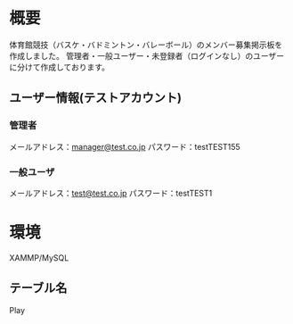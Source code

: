 # 概要
体育館競技（バスケ・バドミントン・バレーボール）のメンバー募集掲示板を作成しました。
管理者・一般ユーザー・未登録者（ログインなし）のユーザーに分けて作成しております。
## ユーザー情報(テストアカウント)
### 管理者
メールアドレス：manager@test.co.jp
パスワード：testTEST155
### 一般ユーザ
メールアドレス：test@test.co.jp
パスワード：testTEST1
# 環境
XAMMP/MySQL
## テーブル名
Play

